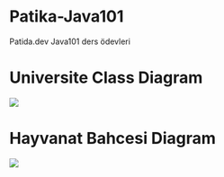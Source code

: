 # Patika-Java101
Patida.dev Java101 ders ödevleri


# Universite Class Diagram

![](https://i.hizliresim.com/iv6iasd.png)

# Hayvanat Bahcesi Diagram

![](https://i.hizliresim.com/i0e7743.png)
